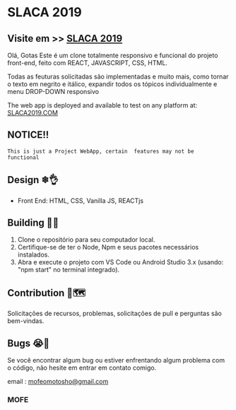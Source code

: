 # SLACA 2019

## Visite em >> [SLACA 2019](https://mofe1015.github.io/Chuva-Front-End/)

Olá, Gotas
Este é um clone totalmente responsivo e funcional do projeto front-end, feito com REACT, JAVASCRIPT, CSS, HTML.

Todas as feuturas solicitadas são implementadas e muito mais, como tornar o texto em negrito e itálico, expandir todos os tópicos individualmente e menu DROP-DOWN responsivo

The web app is deployed and available to test on any platform at: [SLACA2019.COM](https://mofe1015.github.io/Chuva-Front-End/)

## NOTICE!!

    This is just a Project WebApp, certain  features may not be  functional

## Design ❄👌

- Front End: HTML, CSS, Vanilla JS, REACTjs

## Building 🏢🚀

1. Clone o repositório para seu computador local.
2. Certifique-se de ter o Node, Npm e seus pacotes necessários instalados.
3. Abra e execute o projeto com VS Code ou Android Studio 3.x (usando: "npm start" no terminal integrado).

## Contribution 🍕🗺

Solicitações de recursos, problemas, solicitações de pull e perguntas são bem-vindas.

## Bugs 😭🐛

Se você encontrar algum bug ou estiver enfrentando algum problema com o código, não hesite em entrar em contato comigo.

email : mofeomotosho@gmail.com

### MOFE
